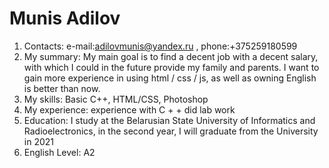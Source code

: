 # Munis Adilov
1. Contacts: e-mail:adilovmunis@yandex.ru , phone:+375259180599
1. My summary: My main goal is to find a decent job with a decent salary, with which I could in the future provide my family and parents. I want to gain more experience in using html / css / js, as well as owning English is better than now.
1. My skills: Basic C++, HTML/CSS, Photoshop
1. My experience: experience with C + + did lab work
1. Education: I study at the Belarusian State University of Informatics and Radioelectronics, in the second year, I will graduate from the University in 2021
1. English Level: A2
